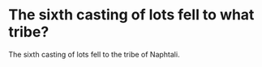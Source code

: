 # The sixth casting of lots fell to what tribe?

The sixth casting of lots fell to the tribe of Naphtali.
